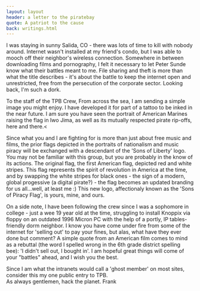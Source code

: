 ```yaml
---
layout: layout
header: a letter to the piratebay
quote: A patriot to the cause
back: writings.html
---
```


I was staying in sunny Salida, CO - there was lots of time to kill with nobody around. Internet wasn't installed at my friend's condo, but I was able to mooch off their neighbor's wireless connection. Somewhere in between downloading films and pornography, I felt it necessary to let Peter Sunde know what their battles meant to me. File sharing and theft is more than what the title describes - it's about the battle to keep the internet open and unrestricted, free from the persecution of the corporate sector. Looking back, I'm such a dork.

To the staff of the TPB Crew,
From across the sea, I am sending a simple image you might enjoy. I have developed it for part of a tattoo to be inked in the near future. I am sure you have seen the portrait of American Marines raising the flag in Iwo Jima, as well as its mutually respected pirate rip-offs, here and there.<

Since what you and I are fighting for is more than just about free music and films, the prior flags depicted in the portraits of nationalism and music piracy will be exchanged with a descendant of the 'Sons of Liberty' logo. You may not be familiar with this group, but you are probably in the know of its actions. The original flag, the first American flag, depicted red and white stripes. This flag represents the spirit of revolution in America at the time, and by swapping the white stripes for black ones - the sign of a modern, global progessive (a digital pirate?) - the flag becomes an updated branding for us all...well, at least me :) This new logo, affectionaly known as the 'Sons of Piracy Flag', is yours, mine, and ours.

On a side note, I have been following the crew since I was a sophomore in college - just a wee 19 year old at the time, struggling to install Knoppix via floppy on an outdated 1996 Micron PC with the help of a portly, IP tables-friendly dorm neighbor. I know you have come under fire from some of the internet for 'selling out' to pay your fines, but alas, what have they ever done but comment? A simple quote from an American film comes to mind as a rebuttal (the word I spelled wrong in the 6th grade district spelling bee): 'I didn't sell out, I bought in'. I am hopeful great things will come of your "battles" ahead, and I wish you the best.

Since I am what the intranets would call a 'ghost member' on most sites, consider this my one public entry to TPB. <br/>As always gentlemen, hack the planet. Frank